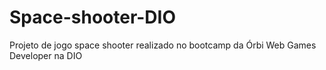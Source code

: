 # Space-shooter-DIO

Projeto de jogo space shooter realizado no bootcamp da Órbi Web Games Developer na DIO
